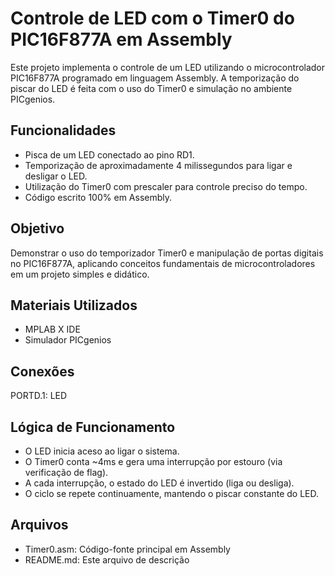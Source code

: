 # **Controle de LED com o Timer0 do PIC16F877A em Assembly**

Este projeto implementa o controle de um LED utilizando o microcontrolador PIC16F877A programado em linguagem Assembly. A temporização do piscar do LED é feita com o uso do Timer0 e simulação no ambiente PICgenios.

## **Funcionalidades**
- Pisca de um LED conectado ao pino RD1.
- Temporização de aproximadamente 4 milissegundos para ligar e desligar o LED.
- Utilização do Timer0 com prescaler para controle preciso do tempo.
- Código escrito 100% em Assembly.

## **Objetivo**
Demonstrar o uso do temporizador Timer0 e manipulação de portas digitais no PIC16F877A, aplicando conceitos fundamentais de microcontroladores em um projeto simples e didático.

## **Materiais Utilizados**
- MPLAB X IDE
- Simulador PICgenios

## **Conexões**
PORTD.1: LED

## **Lógica de Funcionamento**
- O LED inicia aceso ao ligar o sistema.
- O Timer0 conta ~4ms e gera uma interrupção por estouro (via verificação de flag).
- A cada interrupção, o estado do LED é invertido (liga ou desliga).
- O ciclo se repete continuamente, mantendo o piscar constante do LED.

## **Arquivos**
- Timer0.asm: Código-fonte principal em Assembly
- README.md: Este arquivo de descrição

